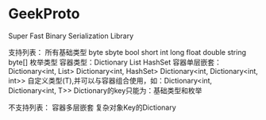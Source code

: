 # GeekProto
Super Fast Binary Serialization Library

支持列表：
所有基础类型 byte sbyte bool short int long float double string byte[]
枚举类型
容器类型：Dictionary List HashSet
容器单层嵌套：Dictionary<int, List<int>> Dictionary<int, HashSet<int>> Dictionary<int, Dictionary<int, int>>
自定义类型(T),并可以与容器组合使用，如：Dictionary<int, Dictionary<int, T>>
Dictionary的key只能为：基础类型和枚举

不支持列表：
容器多层嵌套
复杂对象Key的Dictionary
  
